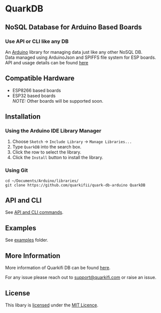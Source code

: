 


# QuarkDB
## NoSQL Database for Arduino Based Boards
### Use API or CLI like any DB
An [Arduino](https://arduino.cc/) library for managing data just like any other NoSQL DB.     
Data managed using ArduinoJson and SPIFFS file system for ESP boards.    
API and usage details can be found [here](/API.md)


## Compatible Hardware

* ESP8266 based boards
* ESP32 based boards    
  *NOTE:* Other boards will be supported soon.

## Installation

### Using the Arduino IDE Library Manager

1. Choose `Sketch` -> `Include Library` -> `Manage Libraries...`
2. Type `QuarkDB` into the search box.
3. Click the row to select the library.
4. Click the `Install` button to install the library.

### Using Git
``` 
cd ~/Documents/Arduino/libraries/ 
git clone https://github.com/quarkifii/quark-db-arduino QuarkDB 
``` 
## API and CLI

See [API and CLI commands](/API.md).

## Examples

See [examples](examples) folder.

## More Information

More information of Quarkifi DB can be found [here](https://qstream.quarkifi.com/quarkdb/).

For any issue please reach out to support@quarkifi.com or raise an issue.


## License

This libary is [licensed](LICENSE) under the [MIT Licence](https://en.wikipedia.org/wiki/MIT_License).
